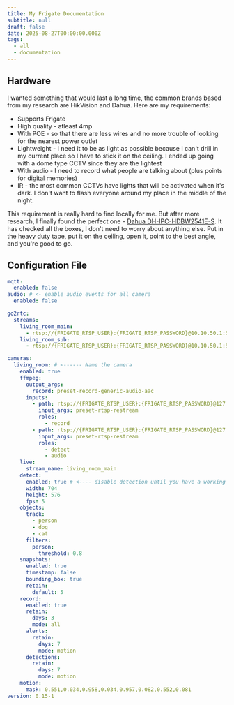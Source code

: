 ```yaml
---
title: My Frigate Documentation
subtitle: null
draft: false
date: 2025-08-27T00:00:00.000Z
tags:
  - all
  - documentation
---
```


## Hardware

I wanted something that would last a long time, the common brands based from my research are HikVision and Dahua. Here are my requirements:

* Supports Frigate
* High quality - atleast 4mp
* With POE - so that there are less wires and no more trouble of looking for the nearest power outlet
* Lightweight - I need it to be as light as possible because I can't drill in my current place so I have to stick it on the ceiling. I ended up going with a dome type CCTV since they are the lightest
* With audio - I need to record what people are talking about (plus points for digital memories)
* IR - the most common CCTVs have lights that will be activated when it's dark. I don't want to flash everyone around my place in the middle of the night.

This requirement is really hard to find locally for me. But after more research, I finally found the perfect one - [Dahua DH-IPC-HDBW2541E-S](https://shopee.ph/Dahua-HD-5MP-WDR-IR-Dome-Network-Camera-Wired-Outdoor-Intelligent-Detection-Night-Vision-IP-Camera-i.702273837.17463707511). It has checked all the boxes, I don't need to worry about anything else. Put in the heavy duty tape, put it on the ceiling, open it, point to the best angle, and you're good to go.

## Configuration File

```yaml
mqtt:
  enabled: false
audio: # <- enable audio events for all camera
  enabled: false

go2rtc:
  streams:
    living_room_main:
      - rtsp://{FRIGATE_RTSP_USER}:{FRIGATE_RTSP_PASSWORD}@10.10.50.1:554/live0
    living_room_sub:
      - rtsp://{FRIGATE_RTSP_USER}:{FRIGATE_RTSP_PASSWORD}@10.10.50.1:554/live1

cameras:
  living_room: # <------ Name the camera
    enabled: true
    ffmpeg:
      output_args:
        record: preset-record-generic-audio-aac
      inputs:
        - path: rtsp://{FRIGATE_RTSP_USER}:{FRIGATE_RTSP_PASSWORD}@127.0.0.1:8554/living_room_main     # <----- The stream you want to use for record
          input_args: preset-rtsp-restream
          roles:
            - record
        - path: rtsp://{FRIGATE_RTSP_USER}:{FRIGATE_RTSP_PASSWORD}@127.0.0.1:8554/living_room_sub     # <----- The stream you want to use for detection
          input_args: preset-rtsp-restream
          roles:
            - detect
            - audio
    live:
      stream_name: living_room_main
    detect:
      enabled: true # <---- disable detection until you have a working camera feed
      width: 704
      height: 576
      fps: 5
    objects:
      track:
        - person
        - dog
        - cat
      filters:
        person:
          threshold: 0.8
    snapshots:
      enabled: true
      timestamp: false
      bounding_box: true
      retain:
        default: 5
    record:
      enabled: true
      retain:
        days: 3
        mode: all
      alerts:
        retain:
          days: 7
          mode: motion
      detections:
        retain:
          days: 7
          mode: motion
    motion:
      mask: 0.551,0.034,0.958,0.034,0.957,0.082,0.552,0.081
version: 0.15-1

```
